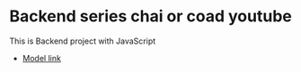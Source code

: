 # Backend series chai or coad youtube

This is Backend project with JavaScript
- [Model link](https://app.eraser.io/workspace/YtPqZ1VogxGy1jzIDkzj?origin=share)
